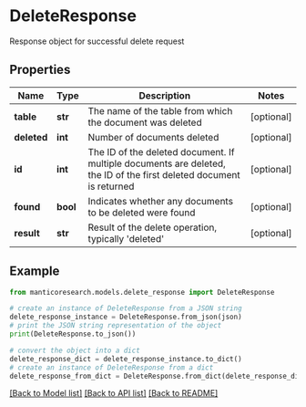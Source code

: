 # DeleteResponse

Response object for successful delete request

## Properties

Name | Type | Description | Notes
------------ | ------------- | ------------- | -------------
**table** | **str** | The name of the table from which the document was deleted | [optional] 
**deleted** | **int** | Number of documents deleted | [optional] 
**id** | **int** | The ID of the deleted document. If multiple documents are deleted, the ID of the first deleted document is returned | [optional] 
**found** | **bool** | Indicates whether any documents to be deleted were found | [optional] 
**result** | **str** | Result of the delete operation, typically &#39;deleted&#39; | [optional] 

## Example

```python
from manticoresearch.models.delete_response import DeleteResponse

# create an instance of DeleteResponse from a JSON string
delete_response_instance = DeleteResponse.from_json(json)
# print the JSON string representation of the object
print(DeleteResponse.to_json())

# convert the object into a dict
delete_response_dict = delete_response_instance.to_dict()
# create an instance of DeleteResponse from a dict
delete_response_from_dict = DeleteResponse.from_dict(delete_response_dict)
```
[[Back to Model list]](../README.md#documentation-for-models) [[Back to API list]](../README.md#documentation-for-api-endpoints) [[Back to README]](../README.md)


